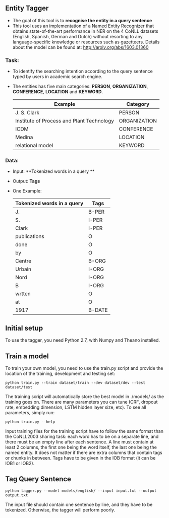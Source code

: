 ## Entity Tagger
- The goal of this tool is to **recognise the entity in a query sentence**
- This tool uses an implementation of a Named Entity Recognizer that obtains state-of-the-art performance in NER on the 4 CoNLL datasets (English, Spanish, German and Dutch) without resorting to any language-specific knowledge or resources such as gazetteers. Details about the model can be found at: http://arxiv.org/abs/1603.01360

### Task:
  - To identify the searching intention according to the query sentence typed by users in academic search engine.
  - The entities has five main categories: **PERSON**, **ORGANIZATION**, **CONFERENCE**, **LOCATION** and  **KEYWORD**.

    Example | Category 
    -----------|-----------
    J. S. Clark | PERSON 
    Institute of Process and Plant Technology | ORGANIZATION
    ICDM | CONFERENCE
    Medina | LOCATION
    relational model | KEYWORD
  
### Data:
  - Input: **Tokenized words in a query **
  - Output: **Tags**
  - One Example:

    Tokenized words in a query   | Tags 
    -----------|-----------
    J. | B-PER 
    S. | I-PER 
    Clark | I-PER
    publications | O 
    done | O
    by | O
    Centre | B-ORG
    Urbain | I-ORG
    Nord | I-ORG
    B | I-ORG
    wrtten | O
    at | O
    1917 | B-DATE

## Initial setup

To use the tagger, you need Python 2.7, with Numpy and Theano installed.


## Train a model

To train your own model, you need to use the train.py script and provide the location of the training, development and testing set:

```
python train.py --train dataset/train --dev dataset/dev --test dataset/test
```

The training script will automatically store the best model in ./models/ as the training goes on.
There are many parameters you can tune (CRF, dropout rate, embedding dimension, LSTM hidden layer size, etc). To see all parameters, simply run:

```
python train.py --help
```

Input training files for the training script have to follow the same format than the CoNLL2003 sharing task: each word has to be on a separate line, and there must be an empty line after each sentence. A line must contain at least 2 columns, the first one being the word itself, the last one being the named entity. It does not matter if there are extra columns that contain tags or chunks in between. Tags have to be given in the IOB format (it can be IOB1 or IOB2).

## Tag Query Sentence 

```
python tagger.py --model models/english/ --input input.txt --output output.txt
```

The input file should contain one sentence by line, and they have to be tokenized. Otherwise, the tagger will perform poorly.


